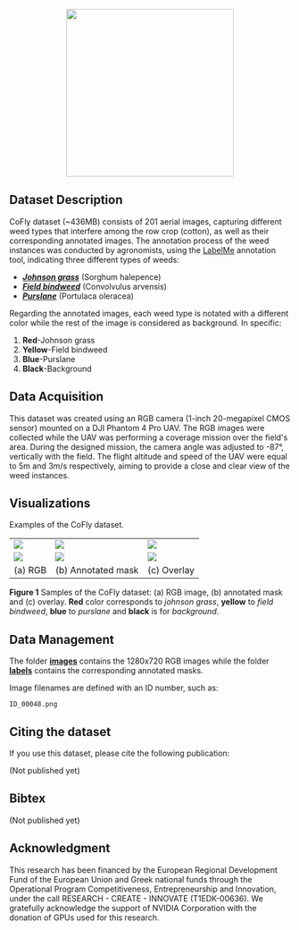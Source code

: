<p align="center">
<img src="https://user-images.githubusercontent.com/77329407/105342573-3040e900-5be9-11eb-92df-7c09392b1e0c.png" width="300" />

## Dataset Description
CoFly dataset (~436MB) consists of 201 aerial images, capturing different weed types that interfere among the row crop (cotton),
as well as their corresponding annotated images. The annotation process of the weed instances was conducted by agronomists, using 
the [LabelMe](https://github.com/wkentaro/labelme) annotation tool, indicating three different types of weeds: 

- *[__Johnson grass__](https://en.wikipedia.org/wiki/Johnson_grass)* (Sorghum halepence)
- *[__Field bindweed__](https://en.wikipedia.org/wiki/Convolvulus_arvensis)* (Convolvulus arvensis)
- *[__Purslane__](https://en.wikipedia.org/wiki/Portulaca_oleracea)* (Portulaca oleracea)

Regarding the annotated images, each weed type is notated with a different color while the rest of the image is considered as background.
In specific:

1. __Red__-Johnson grass
2. __Yellow__-Field bindweed
3. __Blue__-Purslane
4. __Black__-Background

<!--The way that this dataset can be used is entirely up to the users.-->

## Data Acquisition
This dataset was created using an RGB camera (1-inch 20-megapixel CMOS sensor) mounted on a DJI Phantom 4 Pro UAV. The RGB images were 
collected while the UAV was performing a coverage mission over the field's area. During the designed mission, the camera angle was adjusted
to -87°, vertically with the field. The flight altitude and speed of the UAV were equal to 5m and 3m/s respectively, aiming to provide a close
and clear view of the weed instances. 


## Visualizations
Examples of the CoFly dataset.
<table class="center">
  <tr class="center">
    <td><img src="https://user-images.githubusercontent.com/80778287/111494266-ff8fb280-8746-11eb-9cb2-9c29fdbed52c.png" =500x500 /></td>    
    <td><img src="https://user-images.githubusercontent.com/80778287/111494292-03233980-8747-11eb-9daa-380ec6364e9e.png" =500x500 /></td>
    <td><img src="https://user-images.githubusercontent.com/80778287/111640831-3b894d00-8805-11eb-9193-150e5b38b754.png" =500x500/></td>
    </tr>
  <!--<tr class="center">
    <td><img src="https://user-images.githubusercontent.com/80779522/113018589-6078ab00-9189-11eb-8d87-69aa54a140b5.png" =500x500 /></td>
    <td><img src="https://user-images.githubusercontent.com/80779522/113018613-64a4c880-9189-11eb-82a8-8fb98c6fc374.png" =500x500 /></td>
    <td><img src="https://user-images.githubusercontent.com/80779522/113018602-62db0500-9189-11eb-91b8-63f624bd9bba.png" =500x500/></td>    
  </tr>
  <tr class="center">
    <td><img src="https://user-images.githubusercontent.com/80779522/113018865-a59cdd00-9189-11eb-95d6-5fa9c0c614b5.png" =500x500 /></td>
    <td><img src="https://user-images.githubusercontent.com/80779522/113018882-a9306400-9189-11eb-98de-b09aa9897332.png" =500x500 /></td>
    <td><img src="https://user-images.githubusercontent.com/80779522/113018873-a766a080-9189-11eb-8cb0-1df04f8686db.png" =500x500/></td>    
  </tr>-->
  <tr class="center">
    <td><img src="https://user-images.githubusercontent.com/80778287/111497629-ed634380-8749-11eb-99c3-578851ab6933.png" =500x500 /></td>
    <td><img src="https://user-images.githubusercontent.com/80778287/111497625-eccaad00-8749-11eb-843a-bd0d41352f39.png" =500x500 /></td>
    <td><img src="https://user-images.githubusercontent.com/80778287/111640797-35936c00-8805-11eb-9035-164af6d482ad.png" =500x500/></td>    
  </tr>
  <tr align="center">
    <td>(a) RGB</td>
    <td>(b) Annotated mask</td>
    <td>(c) Overlay</td>
  </tr>
</table>

 **Figure 1** Samples of the CoFly dataset: (a) RGB image, (b) annotated mask and (c) overlay. **Red** color corresponds to _johnson grass_, 
**yellow** to _field bindweed_, **blue** to _purslane_ and **black** is for _background_.



## Data Management
The folder [**images**](https://github.com/CoFly-project/CoFly-dataset/tree/main/images) contains the 1280x720 RGB images while the folder 
[**labels**](https://github.com/CoFly-project/CoFly-dataset/tree/main/labels) contains the corresponding annotated masks. <!--The folder 
[**overlayed**](https://github.com/CoFly-project/CoFly-dataset/tree/main/overlays) contains the overlayed images of the dataset.-->

Image filenames are defined with an ID number, such as:

```
ID_00048.png
```

## Citing the dataset
If you use this dataset, please cite the following publication:

(Not published yet)

## Bibtex
(Not published yet)

## Acknowledgment
This research has been financed by the European Regional Development Fund of the European Union and Greek national funds through the Operational Program Competitiveness, Entrepreneurship and Innovation, under the call RESEARCH - CREATE - INNOVATE (T1EDK-00636). We gratefully acknowledge the support of NVIDIA Corporation with the donation of GPUs used for this research.
